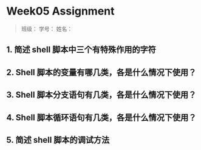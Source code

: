# Week05 Assignment

> 班级：
> 学号：
> 姓名：

## 1. 简述 shell 脚本中三个有特殊作用的字符

## 2. Shell 脚本的变量有哪几类，各是什么情况下使用？

## 3. Shell 脚本分支语句有几类，各是什么情况下使用？

## 4. Shell 脚本循环语句有几类，各是什么情况下使用？

## 5. 简述 shell 脚本的调试方法
